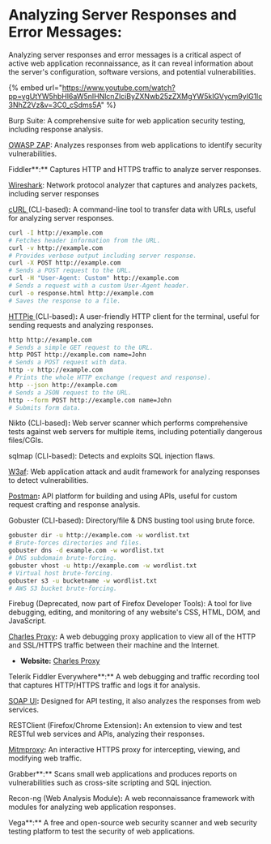 # Analyzing Server Responses and Error Messages:

Analyzing server responses and error messages is a critical aspect of active web application reconnaissance, as it can reveal information about the server's configuration, software versions, and potential vulnerabilities.&#x20;

{% embed url="https://www.youtube.com/watch?pp=ygUtYW5hbHl6aW5nIHNlcnZlciByZXNwb25zZXMgYW5kIGVycm9yIG1lc3NhZ2Vz&v=3C0_cSdms5A" %}

Burp Suite: A comprehensive suite for web application security testing, including response analysis.

[OWASP ZAP](https://www.zaproxy.org/): Analyzes responses from web applications to identify security vulnerabilities.

Fiddler**:** Captures HTTP and HTTPS traffic to analyze server responses.

[Wireshark](https://www.wireshark.org/): Network protocol analyzer that captures and analyzes packets, including server responses

[cURL ](https://curl.se/)(CLI-based)**:** A command-line tool to transfer data with URLs, useful for analyzing server responses.

```bash
curl -I http://example.com
# Fetches header information from the URL.
curl -v http://example.com
# Provides verbose output including server response.
curl -X POST http://example.com
# Sends a POST request to the URL.
curl -H "User-Agent: Custom" http://example.com
# Sends a request with a custom User-Agent header.
curl -o response.html http://example.com
# Saves the response to a file.
```

[HTTPie ](https://httpie.io/)(CLI-based)**:** A user-friendly HTTP client for the terminal, useful for sending requests and analyzing responses.

```bash
http http://example.com
# Sends a simple GET request to the URL.
http POST http://example.com name=John
# Sends a POST request with data.
http -v http://example.com
# Prints the whole HTTP exchange (request and response).
http --json http://example.com
# Sends a JSON request to the URL.
http --form POST http://example.com name=John
# Submits form data.
```

Nikto (CLI-based)**:** Web server scanner which performs comprehensive tests against web servers for multiple items, including potentially dangerous files/CGIs.

sqlmap (CLI-based): Detects and exploits SQL injection flaws.

[W3af](https://www.w3af.org/): Web application attack and audit framework for analyzing responses to detect vulnerabilities.

[Postman](https://www.postman.com/)**:** API platform for building and using APIs, useful for custom request crafting and response analysis.

Gobuster (CLI-based)**:** Directory/file & DNS busting tool using brute force.

```bash
gobuster dir -u http://example.com -w wordlist.txt
# Brute-forces directories and files.
gobuster dns -d example.com -w wordlist.txt
# DNS subdomain brute-forcing.
gobuster vhost -u http://example.com -w wordlist.txt
# Virtual host brute-forcing.
gobuster s3 -u bucketname -w wordlist.txt
# AWS S3 bucket brute-forcing.
```

Firebug (Deprecated, now part of Firefox Developer Tools): A tool for live debugging, editing, and monitoring of any website's CSS, HTML, DOM, and JavaScript.

[Charles Proxy](https://www.charlesproxy.com/)**:** A web debugging proxy application to view all of the HTTP and SSL/HTTPS traffic between their machine and the Internet.

* **Website:** [Charles Proxy](https://www.charlesproxy.com/)

Telerik Fiddler Everywhere**:** A web debugging and traffic recording tool that captures HTTP/HTTPS traffic and logs it for analysis.

[SOAP UI](https://www.soapui.org/)**:** Designed for API testing, it also analyzes the responses from web services.

RESTClient (Firefox/Chrome Extension)**:** An extension to view and test RESTful web services and APIs, analyzing their responses.

[Mitmproxy](https://mitmproxy.org/)**:** An interactive HTTPS proxy for intercepting, viewing, and modifying web traffic.

Grabber**:** Scans small web applications and produces reports on vulnerabilities such as cross-site scripting and SQL injection.

Recon-ng (Web Analysis Module)**:** A web reconnaissance framework with modules for analyzing web application responses.

Vega**:** A free and open-source web security scanner and web security testing platform to test the security of web applications.
